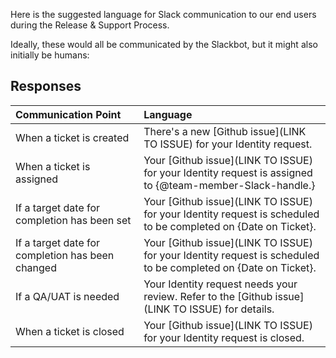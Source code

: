 Here is the suggested language for Slack communication to our end users during the Release & Support Process. 

Ideally, these would all be communicated by the Slackbot, but it might also initially be humans:

## Responses
|   Communication Point         |  Language       | 
| :------------- |:------------- | 
| When a ticket is created | There's a new [Github issue](LINK TO ISSUE) for your Identity request.|
| When a ticket is assigned | Your [Github issue](LINK TO ISSUE) for your Identity request is assigned to {@team-member-Slack-handle.}|
| If a target date for completion has been set | Your [Github issue](LINK TO ISSUE) for your Identity request is scheduled to be completed on {Date on Ticket}. |
| If a target date for completion has been changed | Your [Github issue](LINK TO ISSUE) for your Identity request is scheduled to be completed on {Date on Ticket}. |
| If a QA/UAT is needed | Your Identity request needs your review. Refer to the [Github issue](LINK TO ISSUE) for details.|
| When a ticket is closed | Your [Github issue](LINK TO ISSUE) for your Identity request is closed.|



